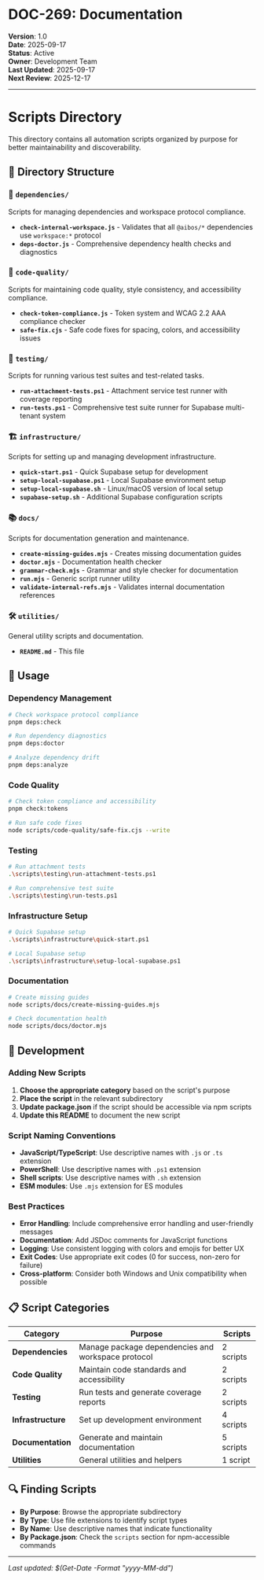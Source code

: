 # DOC-269: Documentation

**Version**: 1.0  
**Date**: 2025-09-17  
**Status**: Active  
**Owner**: Development Team  
**Last Updated**: 2025-09-17  
**Next Review**: 2025-12-17  

---

# Scripts Directory

This directory contains all automation scripts organized by purpose for better maintainability and
discoverability.

## 📁 Directory Structure

### 🔗 `dependencies/`

Scripts for managing dependencies and workspace protocol compliance.

- **`check-internal-workspace.js`** - Validates that all `@aibos/*` dependencies use `workspace:*`
  protocol
- **`deps-doctor.js`** - Comprehensive dependency health checks and diagnostics

### 🎨 `code-quality/`

Scripts for maintaining code quality, style consistency, and accessibility compliance.

- **`check-token-compliance.js`** - Token system and WCAG 2.2 AAA compliance checker
- **`safe-fix.cjs`** - Safe code fixes for spacing, colors, and accessibility issues

### 🧪 `testing/`

Scripts for running various test suites and test-related tasks.

- **`run-attachment-tests.ps1`** - Attachment service test runner with coverage reporting
- **`run-tests.ps1`** - Comprehensive test suite runner for Supabase multi-tenant system

### 🏗️ `infrastructure/`

Scripts for setting up and managing development infrastructure.

- **`quick-start.ps1`** - Quick Supabase setup for development
- **`setup-local-supabase.ps1`** - Local Supabase environment setup
- **`setup-local-supabase.sh`** - Linux/macOS version of local setup
- **`supabase-setup.sh`** - Additional Supabase configuration scripts

### 📚 `docs/`

Scripts for documentation generation and maintenance.

- **`create-missing-guides.mjs`** - Creates missing documentation guides
- **`doctor.mjs`** - Documentation health checker
- **`grammar-check.mjs`** - Grammar and style checker for documentation
- **`run.mjs`** - Generic script runner utility
- **`validate-internal-refs.mjs`** - Validates internal documentation references

### 🛠️ `utilities/`

General utility scripts and documentation.

- **`README.md`** - This file

## 🚀 Usage

### Dependency Management

```bash
# Check workspace protocol compliance
pnpm deps:check

# Run dependency diagnostics
pnpm deps:doctor

# Analyze dependency drift
pnpm deps:analyze
```

### Code Quality

```bash
# Check token compliance and accessibility
pnpm check:tokens

# Run safe code fixes
node scripts/code-quality/safe-fix.cjs --write
```

### Testing

```bash
# Run attachment tests
.\scripts\testing\run-attachment-tests.ps1

# Run comprehensive test suite
.\scripts\testing\run-tests.ps1
```

### Infrastructure Setup

```bash
# Quick Supabase setup
.\scripts\infrastructure\quick-start.ps1

# Local Supabase setup
.\scripts\infrastructure\setup-local-supabase.ps1
```

### Documentation

```bash
# Create missing guides
node scripts/docs/create-missing-guides.mjs

# Check documentation health
node scripts/docs/doctor.mjs
```

## 🔧 Development

### Adding New Scripts

1. **Choose the appropriate category** based on the script's purpose
2. **Place the script** in the relevant subdirectory
3. **Update package.json** if the script should be accessible via npm scripts
4. **Update this README** to document the new script

### Script Naming Conventions

- **JavaScript/TypeScript**: Use descriptive names with `.js` or `.ts` extension
- **PowerShell**: Use descriptive names with `.ps1` extension
- **Shell scripts**: Use descriptive names with `.sh` extension
- **ESM modules**: Use `.mjs` extension for ES modules

### Best Practices

- **Error Handling**: Include comprehensive error handling and user-friendly messages
- **Documentation**: Add JSDoc comments for JavaScript functions
- **Logging**: Use consistent logging with colors and emojis for better UX
- **Exit Codes**: Use appropriate exit codes (0 for success, non-zero for failure)
- **Cross-platform**: Consider both Windows and Unix compatibility when possible

## 📋 Script Categories

| Category           | Purpose                                            | Scripts   |
| ------------------ | -------------------------------------------------- | --------- |
| **Dependencies**   | Manage package dependencies and workspace protocol | 2 scripts |
| **Code Quality**   | Maintain code standards and accessibility          | 2 scripts |
| **Testing**        | Run tests and generate coverage reports            | 2 scripts |
| **Infrastructure** | Set up development environment                     | 4 scripts |
| **Documentation**  | Generate and maintain documentation                | 5 scripts |
| **Utilities**      | General utilities and helpers                      | 1 script  |

## 🔍 Finding Scripts

- **By Purpose**: Browse the appropriate subdirectory
- **By Type**: Use file extensions to identify script types
- **By Name**: Use descriptive names that indicate functionality
- **By Package.json**: Check the `scripts` section for npm-accessible commands

---

_Last updated: $(Get-Date -Format "yyyy-MM-dd")_
